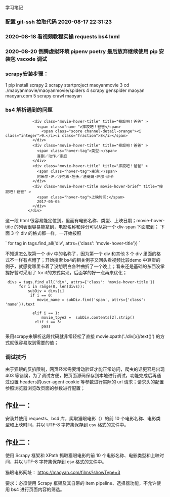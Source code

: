 学习笔记

### 配置 git-ssh 拉取代码 2020-08-17 22:31:23

### 2020-08-18 看视频教程实操 requests bs4 lxml

### 2020-08-20 倒腾虚拟环境 pipenv poetry 最后放弃继续使用 pip 安装包 vscode 调试

### scrapy安装步骤：

1 pip install scrapy
2 scrapy startproject maoyanmovie
3 cd ./maoyanmovie/maoyanmovie/spiders
4 scrapy genspider maoyan maoyan.com
5 scrapy crawl maoyan

### bs4 解析遇到的问题
```<div class="movie-hover-info">
            <div class="movie-hover-title" title="摔跤吧！爸爸" >
              <span class="name ">摔跤吧！爸爸</span>
                <span class="score channel-detail-orange"><i class="integer">9.</i><i class="fraction">8</i></span>
            </div>
            <div class="movie-hover-title" title="摔跤吧！爸爸" >
              <span class="hover-tag">类型:</span>
              喜剧／动作／家庭
            </div>
            <div class="movie-hover-title" title="摔跤吧！爸爸" >
              <span class="hover-tag">主演:</span>
              阿米尔·汗／沙克希·坦沃／法缇玛·萨那·纱卡
            </div>
            <div class="movie-hover-title movie-hover-brief" title="摔跤吧！爸爸" >
              <span class="hover-tag">上映时间:</span>
              2017-05-05
            </div>
          </div>
```

这一段 html 很容易能定位到，里面有电影名称、类型、上映日期；movie-hover-title 的列表很容易能拿到，电影名称和评分可以从第一个 div-span 下面取到；
下面 3 个 div 的格式都一样，一开始按照 

\`
for tag in tags.find\_all('div', attrs={'class': 'movie-hover-title'})
\`

不知道怎么取第一个 div 中的名称了，因为第一个 div 和其他 3 个 div 里面的格式不一样有点懵了；开始搜索 bs4的相关例子又回头看视频比较demo 中豆瓣的例子，就感觉哪里卡着了没想明白各种曲折了一个晚上；看来还是基础的东西没掌握好暂时采用了 for if的方式实现，后面学的好一点再来优化；

```
 divs = tags.find_all('div', attrs={'class': 'movie-hover-title'})
      for i in range(0, len(divs)):
          subDiv = divs[i]
           if i == 0:
              movie_name = subDiv.find('span', attrs={'class': 'name'}).text
                   
            elif i == 1:
                movie_tpye2 =  subDiv.contents[2].strip()
             elif i == 3:
				pass
```

采用scrapy来解析这段代码就非常轻松了直接  movie.xpath('./div[x]/text()') 的方式就很容易取到需要的值；
### 调试技巧
由于猫眼的反扒限制，网页经常需要滑动验证才能正常访问，爬虫的话更容易出现 403 等错误，为了调试方便，把页面源码保存到本地进行调试，功能完成后再通过设置 headers的user-agent cookie 等参数进行实际的 url 请求；请求头的配置参照浏览器浏览改页面的参数进行配置；



## 作业一：

安装并使用 requests、bs4 库，爬取猫眼电影（）的前 10 个电影名称、电影类型和上映时间，并以 UTF-8 字符集保存到 csv 格式的文件中。

## 作业二：

使用 Scrapy 框架和 XPath 抓取猫眼电影的前 10 个电影名称、电影类型和上映时间，并以 UTF-8 字符集保存到 csv 格式的文件中。

猫眼电影网址： https://maoyan.com/films?showType=3

要求：必须使用 Scrapy 框架及其自带的 item pipeline、选择器功能，不允许使用 bs4 进行页面内容的筛选。
